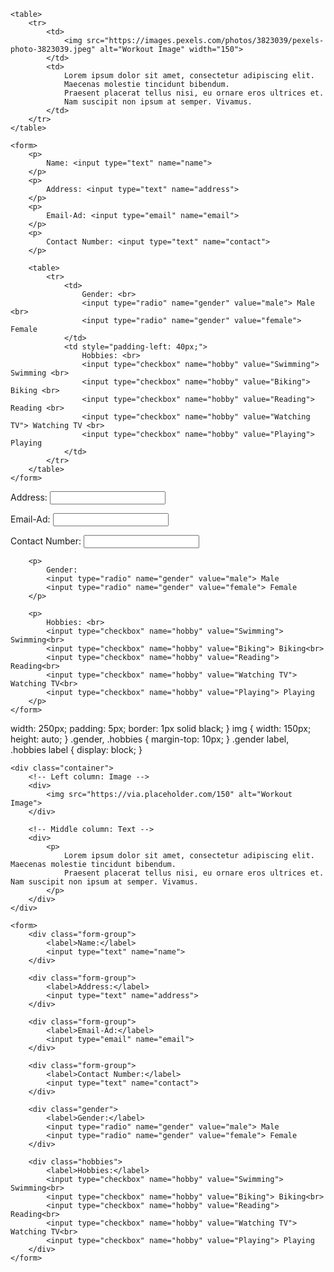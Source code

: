 <!DOCTYPE html>
<html lang="en">
<head>
    <meta charset="UTF-8">
    <meta name="viewport" content="width=device-width, initial-scale=1.0">
    <title>Form Example</title>
</head>
<body>

    <table>
        <tr>
            <td>
                <img src="https://images.pexels.com/photos/3823039/pexels-photo-3823039.jpeg" alt="Workout Image" width="150">
            </td>
            <td>
                Lorem ipsum dolor sit amet, consectetur adipiscing elit. 
                Maecenas molestie tincidunt bibendum. 
                Praesent placerat tellus nisi, eu ornare eros ultrices et. 
                Nam suscipit non ipsum at semper. Vivamus.
            </td>
        </tr>
    </table>

    <form>
        <p>
            Name: <input type="text" name="name">
        </p>
        <p>
            Address: <input type="text" name="address">
        </p>
        <p>
            Email-Ad: <input type="email" name="email">
        </p>
        <p>
            Contact Number: <input type="text" name="contact">
        </p>

        <table>
            <tr>
                <td>
                    Gender: <br>
                    <input type="radio" name="gender" value="male"> Male <br>
                    <input type="radio" name="gender" value="female"> Female
                </td>
                <td style="padding-left: 40px;">
                    Hobbies: <br>
                    <input type="checkbox" name="hobby" value="Swimming"> Swimming <br>
                    <input type="checkbox" name="hobby" value="Biking"> Biking <br>
                    <input type="checkbox" name="hobby" value="Reading"> Reading <br>
                    <input type="checkbox" name="hobby" value="Watching TV"> Watching TV <br>
                    <input type="checkbox" name="hobby" value="Playing"> Playing
                </td>
            </tr>
        </table>
    </form>

</body>
</html>        </p>
        <p>
            Address: <input type="text" name="address">
        </p>
        <p>
            Email-Ad: <input type="email" name="email">
        </p>
        <p>
            Contact Number: <input type="text" name="contact">
        </p>

        <p>
            Gender:
            <input type="radio" name="gender" value="male"> Male
            <input type="radio" name="gender" value="female"> Female
        </p>

        <p>
            Hobbies: <br>
            <input type="checkbox" name="hobby" value="Swimming"> Swimming<br>
            <input type="checkbox" name="hobby" value="Biking"> Biking<br>
            <input type="checkbox" name="hobby" value="Reading"> Reading<br>
            <input type="checkbox" name="hobby" value="Watching TV"> Watching TV<br>
            <input type="checkbox" name="hobby" value="Playing"> Playing
        </p>
    </form>

</body>
</html>            width: 250px;
            padding: 5px;
            border: 1px solid black;
        }
        img {
            width: 150px;
            height: auto;
        }
        .gender, .hobbies {
            margin-top: 10px;
        }
        .gender label, .hobbies label {
            display: block;
        }
    </style>
</head>
<body>

    <div class="container">
        <!-- Left column: Image -->
        <div>
            <img src="https://via.placeholder.com/150" alt="Workout Image">
        </div>

        <!-- Middle column: Text -->
        <div>
            <p>
                Lorem ipsum dolor sit amet, consectetur adipiscing elit. Maecenas molestie tincidunt bibendum. 
                Praesent placerat tellus nisi, eu ornare eros ultrices et. Nam suscipit non ipsum at semper. Vivamus.
            </p>
        </div>
    </div>

    <form>
        <div class="form-group">
            <label>Name:</label>
            <input type="text" name="name">
        </div>

        <div class="form-group">
            <label>Address:</label>
            <input type="text" name="address">
        </div>

        <div class="form-group">
            <label>Email-Ad:</label>
            <input type="email" name="email">
        </div>

        <div class="form-group">
            <label>Contact Number:</label>
            <input type="text" name="contact">
        </div>

        <div class="gender">
            <label>Gender:</label>
            <input type="radio" name="gender" value="male"> Male
            <input type="radio" name="gender" value="female"> Female
        </div>

        <div class="hobbies">
            <label>Hobbies:</label>
            <input type="checkbox" name="hobby" value="Swimming"> Swimming<br>
            <input type="checkbox" name="hobby" value="Biking"> Biking<br>
            <input type="checkbox" name="hobby" value="Reading"> Reading<br>
            <input type="checkbox" name="hobby" value="Watching TV"> Watching TV<br>
            <input type="checkbox" name="hobby" value="Playing"> Playing
        </div>
    </form>

</body>
</html>
